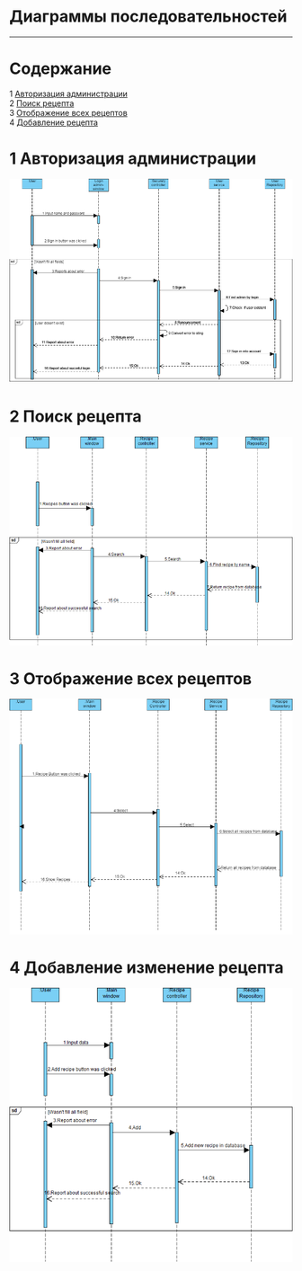 # Диаграммы последовательностей
---

# Содержание
1 [Авторизация администрации](#auth)  
2 [Поиск рецепта](#search)  
3 [Отображение всех рецептов](#show)  
4 [Добавление рецепта](#add)

<a name="auth"/>

# 1 Авторизация администрации
![Авторизация](Authorization.png)

<a name="search"/>

# 2 Поиск рецепта
![Поиск рецепта](Search.png)

<a name="show"/>

# 3 Отображение всех рецептов
![Отображение всех рецептов](ShowRecipes.png)

<a name="add"/>

# 4 Добавление изменение рецепта
![Добавление рецепта](AddRecipes.png)

